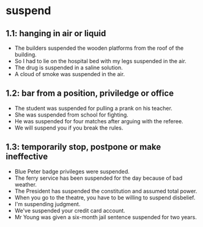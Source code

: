 # suspend
## 1.1: hanging in air or liquid

  *  The builders suspended the wooden platforms from the roof of the building.
  *  So I had to lie on the hospital bed with my legs suspended in the air.
  *  The drug is suspended in a saline solution.
  *  A cloud of smoke was suspended in the air.

## 1.2: bar from a position, priviledge or office

  *  The student was suspended for pulling a prank on his teacher.
  *  She was suspended from school for fighting.
  *  He was suspended for four matches after arguing with the referee.
  *  We will suspend you if you break the rules.

## 1.3: temporarily stop, postpone or make ineffective

  *  Blue Peter badge privileges were suspended.
  *  The ferry service has been suspended for the day because of bad weather.
  *  The President has suspended the constitution and assumed total power.
  *  When you go to the theatre, you have to be willing to suspend disbelief.
  *  I'm suspending judgment.
  *  We've suspended your credit card account.
  *  Mr Young was given a six-month jail sentence suspended for two years.
